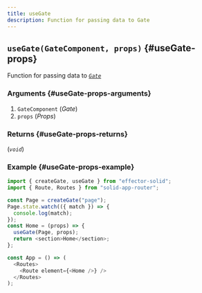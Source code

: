 ```yaml
---
title: useGate
description: Function for passing data to Gate
---
```


## `useGate(GateComponent, props)` {#useGate-props}

Function for passing data to [_`Gate`_](/api/effector-solid/Gate.md)

### Arguments {#useGate-props-arguments}

1. `GateComponent` (_Gate_)
2. `props` (_Props_)

### Returns {#useGate-props-returns}

(_`void`_)

### Example {#useGate-props-example}

```js
import { createGate, useGate } from "effector-solid";
import { Route, Routes } from "solid-app-router";

const Page = createGate("page");
Page.state.watch(({ match }) => {
  console.log(match);
});
const Home = (props) => {
  useGate(Page, props);
  return <section>Home</section>;
};

const App = () => (
  <Routes>
    <Route element={<Home />} />
  </Routes>
);
```
